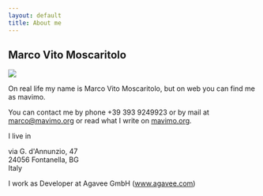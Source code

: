 ```yaml
---
layout: default
title: About me
---
```


<div itemscope itemtype="http://schema.org/Person">
  <h2 itemprop="name">Marco Vito Moscaritolo</h2>

  <img src="picture.jpg" itemprop="image" />
  <p>On real life my name is <span itemprop="givenName">Marco</span> <span itemprop="additionalName">Vito</span> <span itemprop="familyName">Moscaritolo</span>, but on web you can find me as <span itemprop="alternateName">mavimo</span>.</p>
  <p>You can contact me by phone <span itemprop="telephone">+39 393 9249923</span> or by mail at <a href="mailto:marco@agavee.com" itemprop="email">marco@mavimo.org</a> or read what I write on <a href="http://www.mavimo.org" itemprop="url">mavimo.org</a>.</p>

  <p>I live in
  <div itemprop="address" itemscope itemtype="http://schema.org/PostalAddress">
    <div itemprop="streetAddress">via G. d'Annunzio, 47</div>
    <span itemprop="postalCode">24056</span>
    <span itemprop="addressLocality">Fontanella</span>,
    <span itemprop="addressRegion">BG</span>
  </div>
  <div itemprop="nationality">Italy</div>
  </p>

  <p>I work as <span itemprop="jobTitle">Developer</span> at <span itemprop="worksFor" itemscope itemtype="http://schema.org/Organization"><span itemprop="name">Agavee GmbH</span> (<a href="http://www.agavee.com" itemprop="url">www.agavee.com</a>)</span></p>
</div>
